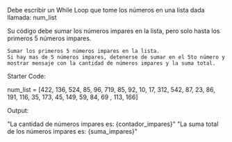 Debe escribir un While Loop que tome los números en una lista dada llamada: num_list

Su código debe sumar los números impares en la lista, pero solo hasta los primeros 5 números impares.

    Sumar los primeros 5 números impares en la lista.
    Si hay mas de 5 números impares, detenerse de sumar en el 5to número y mostrar mensaje con la cantidad de números impares y la suma total.

Starter Code:

num_list = [422, 136, 524, 85, 96, 719, 85, 92, 10, 17, 312, 542, 87, 23, 86, 191, 116, 35, 173, 45, 149, 59, 84, 69 , 113, 166]

Output:

"La cantidad de números impares es: {contador_impares}"
"La suma total de los números impares es: {suma_impares}"
